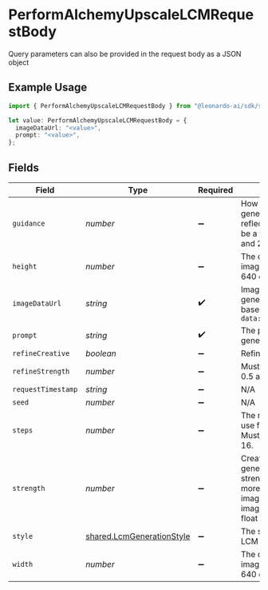 # PerformAlchemyUpscaleLCMRequestBody

Query parameters can also be provided in the request body as a JSON object

## Example Usage

```typescript
import { PerformAlchemyUpscaleLCMRequestBody } from "@leonardo-ai/sdk/sdk/models/operations";

let value: PerformAlchemyUpscaleLCMRequestBody = {
  imageDataUrl: "<value>",
  prompt: "<value>",
};
```

## Fields

| Field                                                                                                                                                     | Type                                                                                                                                                      | Required                                                                                                                                                  | Description                                                                                                                                               |
| --------------------------------------------------------------------------------------------------------------------------------------------------------- | --------------------------------------------------------------------------------------------------------------------------------------------------------- | --------------------------------------------------------------------------------------------------------------------------------------------------------- | --------------------------------------------------------------------------------------------------------------------------------------------------------- |
| `guidance`                                                                                                                                                | *number*                                                                                                                                                  | :heavy_minus_sign:                                                                                                                                        | How strongly the generation should reflect the prompt. Must be a float between 0.5 and 20.                                                                |
| `height`                                                                                                                                                  | *number*                                                                                                                                                  | :heavy_minus_sign:                                                                                                                                        | The output width of the image. Must be 512, 640 or 1024.                                                                                                  |
| `imageDataUrl`                                                                                                                                            | *string*                                                                                                                                                  | :heavy_check_mark:                                                                                                                                        | Image data used to generate image. In base64 format. Prefix: `data:image/jpeg;base64,`                                                                    |
| `prompt`                                                                                                                                                  | *string*                                                                                                                                                  | :heavy_check_mark:                                                                                                                                        | The prompt used to generate images                                                                                                                        |
| `refineCreative`                                                                                                                                          | *boolean*                                                                                                                                                 | :heavy_minus_sign:                                                                                                                                        | Refine creative                                                                                                                                           |
| `refineStrength`                                                                                                                                          | *number*                                                                                                                                                  | :heavy_minus_sign:                                                                                                                                        | Must be a float between 0.5 and 0.9.                                                                                                                      |
| `requestTimestamp`                                                                                                                                        | *string*                                                                                                                                                  | :heavy_minus_sign:                                                                                                                                        | N/A                                                                                                                                                       |
| `seed`                                                                                                                                                    | *number*                                                                                                                                                  | :heavy_minus_sign:                                                                                                                                        | N/A                                                                                                                                                       |
| `steps`                                                                                                                                                   | *number*                                                                                                                                                  | :heavy_minus_sign:                                                                                                                                        | The number of steps to use for the generation. Must be between 4 and 16.                                                                                  |
| `strength`                                                                                                                                                | *number*                                                                                                                                                  | :heavy_minus_sign:                                                                                                                                        | Creativity strength of generation. Higher strength will deviate more from the original image supplied in imageDataUrl. Must be a float between 0.1 and 1. |
| `style`                                                                                                                                                   | [shared.LcmGenerationStyle](../../../sdk/models/shared/lcmgenerationstyle.md)                                                                             | :heavy_minus_sign:                                                                                                                                        | The style to generate LCM images with.                                                                                                                    |
| `width`                                                                                                                                                   | *number*                                                                                                                                                  | :heavy_minus_sign:                                                                                                                                        | The output width of the image. Must be 512, 640 or 1024.                                                                                                  |